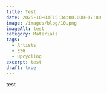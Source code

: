 ```yaml
---
title: Test
date: 2025-10-03T15:34:00.000+07:00
image: /images/blog/10.png
imageAlt: test
category: Materials
tags:
  - Artists
  - ESG
  - Upcycling
excerpt: test
draft: true
---
```

test
